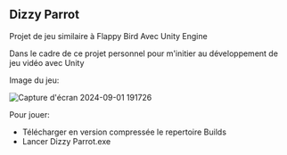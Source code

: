 ## Dizzy Parrot

Projet de jeu similaire à Flappy Bird Avec Unity Engine

Dans le cadre de ce projet personnel pour m'initier au développement de jeu vidéo avec Unity

Image du jeu:

![Capture d'écran 2024-09-01 191726](https://github.com/user-attachments/assets/58c782fa-b704-46af-8090-eb4dab80d148)

Pour jouer:

- Télécharger en version compressée le repertoire Builds
- Lancer Dizzy Parrot.exe

